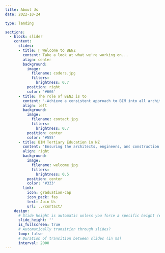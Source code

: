 ```yaml
---
title: About Us
date: 2022-10-24

type: landing

sections:
  - block: slider
    content:
      slides:
      - title: 👋 Welcome to BENZ
        content: Take a look at what we're working on...
        align: center
        background:
          image:
            filename: coders.jpg
            filters:
              brightness: 0.7
          position: right
          color: '#666'
      - title: The role of BENZ is to
        content: '-Achieve a consistent approach to BIM into all architectural, engineering and construction (AEC) programmes in New Zealand.<br>-Use the BIM handbook and other national guidelines in course material.<br>-Establish national guidelines for BIM learning outcomes ([download here](https://www.biminnz.co.nz/s/Tertiary-BIM-learning-Outcomes-Appendix-A-ya29.PDF)) and guidance on how to adopt these.<br>-Collaborate on research projects to increase BIM adoption.<br>-Work closely with industry in educational and research activities.<br>-Monitor the above in tertiary education.'
        align: left
        background:
          image:
            filename: contact.jpg
            filters:
              brightness: 0.7
          position: center
          color: '#555'
      - title: BIM Tertiary Education in NZ
        content: 'Ensuring the architects, engineers, and construction professionals of tomorrow are BIM capable is an important enabler of BIM adoption. Developing the teaching resource and assessments is a key step in delivering this. Sometimes this requires upskilling of academic staff too.'
        align: right
        background:
          image:
            filename: welcome.jpg
            filters:
              brightness: 0.5
          position: center
          color: '#333'
        link:
          icon: graduation-cap
          icon_pack: fas
          text: Join Us
          url: ../contact/
    design:
      # Slide height is automatic unless you force a specific height (e.g. '400px')
      slide_height: ''
      is_fullscreen: true
      # Automatically transition through slides?
      loop: false
      # Duration of transition between slides (in ms)
      interval: 2000
---
```


